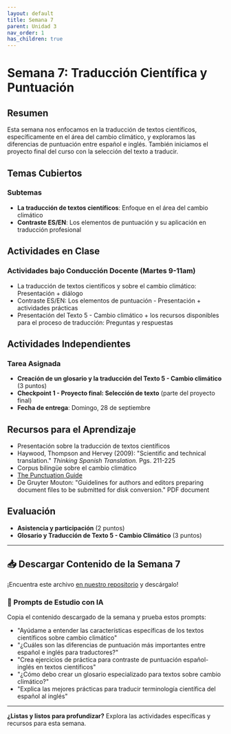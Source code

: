 ```yaml
---
layout: default
title: Semana 7
parent: Unidad 3
nav_order: 1
has_children: true
---
```


# Semana 7: Traducción Científica y Puntuación

## Resumen

Esta semana nos enfocamos en la traducción de textos científicos, específicamente en el área del cambio climático, y exploramos las diferencias de puntuación entre español e inglés. También iniciamos el proyecto final del curso con la selección del texto a traducir.

## Temas Cubiertos

### Subtemas
- **La traducción de textos científicos**: Enfoque en el área del cambio climático
- **Contraste ES/EN**: Los elementos de puntuación y su aplicación en traducción profesional

## Actividades en Clase

### Actividades bajo Conducción Docente (Martes 9-11am)
- La traducción de textos científicos y sobre el cambio climático: Presentación + diálogo
- Contraste ES/EN: Los elementos de puntuación - Presentación + actividades prácticas
- Presentación del Texto 5 - Cambio climático + los recursos disponibles para el proceso de traducción: Preguntas y respuestas

## Actividades Independientes

### Tarea Asignada
- **Creación de un glosario y la traducción del Texto 5 - Cambio climático** (3 puntos)
- **Checkpoint 1 - Proyecto final: Selección de texto** (parte del proyecto final)
- **Fecha de entrega**: Domingo, 28 de septiembre

## Recursos para el Aprendizaje

- Presentación sobre la traducción de textos científicos
- Haywood, Thompson and Hervey (2009): "Scientific and technical translation." *Thinking Spanish Translation.* Pgs. 211-225
- Corpus bilingüe sobre el cambio climático
- [The Punctuation Guide](https://www.thepunctuationguide.com/top-ten.html)
- De Gruyter Mouton: "Guidelines for authors and editors preparing document files to be submitted for disk conversion." PDF document

## Evaluación

- **Asistencia y participación** (2 puntos)
- **Glosario y Traducción de Texto 5 - Cambio Climático** (3 puntos)

---

## 📥 Descargar Contenido de la Semana 7
¡Encuentra este archivo [en nuestro repositorio](https://github.com/alainamb/uic_tr18-trad-inversa-es-en/blob/main/unidad3/semana7/semana7-resumen.md) y descárgalo!

### 🤖 Prompts de Estudio con IA
Copia el contenido descargado de la semana y prueba estos prompts:
- "Ayúdame a entender las características específicas de los textos científicos sobre cambio climático"
- "¿Cuáles son las diferencias de puntuación más importantes entre español e inglés para traductores?"
- "Crea ejercicios de práctica para contraste de puntuación español-inglés en textos científicos"
- "¿Cómo debo crear un glosario especializado para textos sobre cambio climático?"
- "Explica las mejores prácticas para traducir terminología científica del español al inglés"

---

**¿Listas y listos para profundizar?** Explora las actividades específicas y recursos para esta semana.
